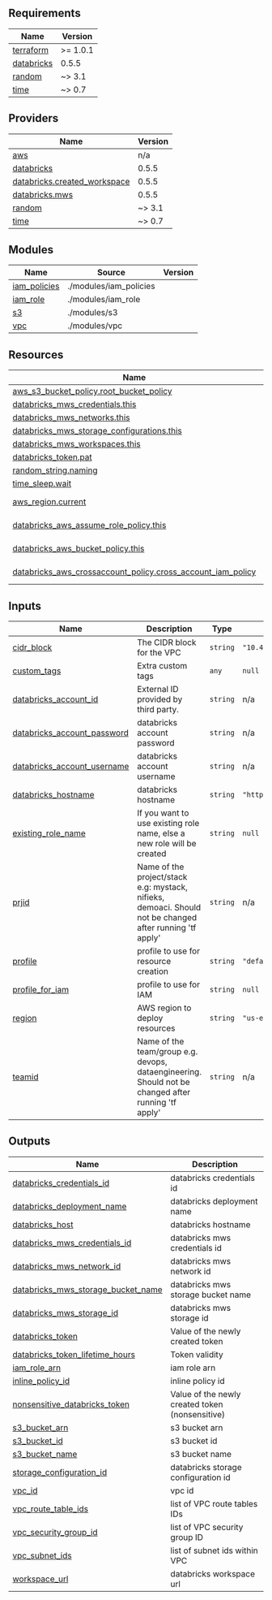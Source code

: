 ## Requirements

| Name | Version |
|------|---------|
| <a name="requirement_terraform"></a> [terraform](#requirement\_terraform) | >= 1.0.1 |
| <a name="requirement_databricks"></a> [databricks](#requirement\_databricks) | 0.5.5 |
| <a name="requirement_random"></a> [random](#requirement\_random) | ~> 3.1 |
| <a name="requirement_time"></a> [time](#requirement\_time) | ~> 0.7 |

## Providers

| Name | Version |
|------|---------|
| <a name="provider_aws"></a> [aws](#provider\_aws) | n/a |
| <a name="provider_databricks"></a> [databricks](#provider\_databricks) | 0.5.5 |
| <a name="provider_databricks.created_workspace"></a> [databricks.created\_workspace](#provider\_databricks.created\_workspace) | 0.5.5 |
| <a name="provider_databricks.mws"></a> [databricks.mws](#provider\_databricks.mws) | 0.5.5 |
| <a name="provider_random"></a> [random](#provider\_random) | ~> 3.1 |
| <a name="provider_time"></a> [time](#provider\_time) | ~> 0.7 |

## Modules

| Name | Source | Version |
|------|--------|---------|
| <a name="module_iam_policies"></a> [iam\_policies](#module\_iam\_policies) | ./modules/iam_policies |  |
| <a name="module_iam_role"></a> [iam\_role](#module\_iam\_role) | ./modules/iam_role |  |
| <a name="module_s3"></a> [s3](#module\_s3) | ./modules/s3 |  |
| <a name="module_vpc"></a> [vpc](#module\_vpc) | ./modules/vpc |  |

## Resources

| Name | Type |
|------|------|
| [aws_s3_bucket_policy.root_bucket_policy](https://registry.terraform.io/providers/hashicorp/aws/latest/docs/resources/s3_bucket_policy) | resource |
| [databricks_mws_credentials.this](https://registry.terraform.io/providers/databrickslabs/databricks/0.5.5/docs/resources/mws_credentials) | resource |
| [databricks_mws_networks.this](https://registry.terraform.io/providers/databrickslabs/databricks/0.5.5/docs/resources/mws_networks) | resource |
| [databricks_mws_storage_configurations.this](https://registry.terraform.io/providers/databrickslabs/databricks/0.5.5/docs/resources/mws_storage_configurations) | resource |
| [databricks_mws_workspaces.this](https://registry.terraform.io/providers/databrickslabs/databricks/0.5.5/docs/resources/mws_workspaces) | resource |
| [databricks_token.pat](https://registry.terraform.io/providers/databrickslabs/databricks/0.5.5/docs/resources/token) | resource |
| [random_string.naming](https://registry.terraform.io/providers/hashicorp/random/latest/docs/resources/string) | resource |
| [time_sleep.wait](https://registry.terraform.io/providers/hashicorp/time/latest/docs/resources/sleep) | resource |
| [aws_region.current](https://registry.terraform.io/providers/hashicorp/aws/latest/docs/data-sources/region) | data source |
| [databricks_aws_assume_role_policy.this](https://registry.terraform.io/providers/databrickslabs/databricks/0.5.5/docs/data-sources/aws_assume_role_policy) | data source |
| [databricks_aws_bucket_policy.this](https://registry.terraform.io/providers/databrickslabs/databricks/0.5.5/docs/data-sources/aws_bucket_policy) | data source |
| [databricks_aws_crossaccount_policy.cross_account_iam_policy](https://registry.terraform.io/providers/databrickslabs/databricks/0.5.5/docs/data-sources/aws_crossaccount_policy) | data source |

## Inputs

| Name | Description | Type | Default | Required |
|------|-------------|------|---------|:--------:|
| <a name="input_cidr_block"></a> [cidr\_block](#input\_cidr\_block) | The CIDR block for the VPC | `string` | `"10.4.0.0/16"` | no |
| <a name="input_custom_tags"></a> [custom\_tags](#input\_custom\_tags) | Extra custom tags | `any` | `null` | no |
| <a name="input_databricks_account_id"></a> [databricks\_account\_id](#input\_databricks\_account\_id) | External ID provided by third party. | `string` | n/a | yes |
| <a name="input_databricks_account_password"></a> [databricks\_account\_password](#input\_databricks\_account\_password) | databricks account password | `string` | n/a | yes |
| <a name="input_databricks_account_username"></a> [databricks\_account\_username](#input\_databricks\_account\_username) | databricks account username | `string` | n/a | yes |
| <a name="input_databricks_hostname"></a> [databricks\_hostname](#input\_databricks\_hostname) | databricks hostname | `string` | `"https://accounts.cloud.databricks.com"` | no |
| <a name="input_existing_role_name"></a> [existing\_role\_name](#input\_existing\_role\_name) | If you want to use existing role name, else a new role will be created | `string` | `null` | no |
| <a name="input_prjid"></a> [prjid](#input\_prjid) | Name of the project/stack e.g: mystack, nifieks, demoaci. Should not be changed after running 'tf apply' | `string` | n/a | yes |
| <a name="input_profile"></a> [profile](#input\_profile) | profile to use for resource creation | `string` | `"default"` | no |
| <a name="input_profile_for_iam"></a> [profile\_for\_iam](#input\_profile\_for\_iam) | profile to use for IAM | `string` | `null` | no |
| <a name="input_region"></a> [region](#input\_region) | AWS region to deploy resources | `string` | `"us-east-1"` | no |
| <a name="input_teamid"></a> [teamid](#input\_teamid) | Name of the team/group e.g. devops, dataengineering. Should not be changed after running 'tf apply' | `string` | n/a | yes |

## Outputs

| Name | Description |
|------|-------------|
| <a name="output_databricks_credentials_id"></a> [databricks\_credentials\_id](#output\_databricks\_credentials\_id) | databricks credentials id |
| <a name="output_databricks_deployment_name"></a> [databricks\_deployment\_name](#output\_databricks\_deployment\_name) | databricks deployment name |
| <a name="output_databricks_host"></a> [databricks\_host](#output\_databricks\_host) | databricks hostname |
| <a name="output_databricks_mws_credentials_id"></a> [databricks\_mws\_credentials\_id](#output\_databricks\_mws\_credentials\_id) | databricks mws credentials id |
| <a name="output_databricks_mws_network_id"></a> [databricks\_mws\_network\_id](#output\_databricks\_mws\_network\_id) | databricks mws network id |
| <a name="output_databricks_mws_storage_bucket_name"></a> [databricks\_mws\_storage\_bucket\_name](#output\_databricks\_mws\_storage\_bucket\_name) | databricks mws storage bucket name |
| <a name="output_databricks_mws_storage_id"></a> [databricks\_mws\_storage\_id](#output\_databricks\_mws\_storage\_id) | databricks mws storage id |
| <a name="output_databricks_token"></a> [databricks\_token](#output\_databricks\_token) | Value of the newly created token |
| <a name="output_databricks_token_lifetime_hours"></a> [databricks\_token\_lifetime\_hours](#output\_databricks\_token\_lifetime\_hours) | Token validity |
| <a name="output_iam_role_arn"></a> [iam\_role\_arn](#output\_iam\_role\_arn) | iam role arn |
| <a name="output_inline_policy_id"></a> [inline\_policy\_id](#output\_inline\_policy\_id) | inline policy id |
| <a name="output_nonsensitive_databricks_token"></a> [nonsensitive\_databricks\_token](#output\_nonsensitive\_databricks\_token) | Value of the newly created token (nonsensitive) |
| <a name="output_s3_bucket_arn"></a> [s3\_bucket\_arn](#output\_s3\_bucket\_arn) | s3 bucket arn |
| <a name="output_s3_bucket_id"></a> [s3\_bucket\_id](#output\_s3\_bucket\_id) | s3 bucket id |
| <a name="output_s3_bucket_name"></a> [s3\_bucket\_name](#output\_s3\_bucket\_name) | s3 bucket name |
| <a name="output_storage_configuration_id"></a> [storage\_configuration\_id](#output\_storage\_configuration\_id) | databricks storage configuration id |
| <a name="output_vpc_id"></a> [vpc\_id](#output\_vpc\_id) | vpc id |
| <a name="output_vpc_route_table_ids"></a> [vpc\_route\_table\_ids](#output\_vpc\_route\_table\_ids) | list of VPC route tables IDs |
| <a name="output_vpc_security_group_id"></a> [vpc\_security\_group\_id](#output\_vpc\_security\_group\_id) | list of VPC security group ID |
| <a name="output_vpc_subnet_ids"></a> [vpc\_subnet\_ids](#output\_vpc\_subnet\_ids) | list of subnet ids within VPC |
| <a name="output_workspace_url"></a> [workspace\_url](#output\_workspace\_url) | databricks workspace url |
